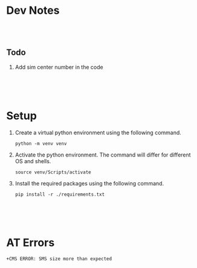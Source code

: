 # Dev Notes

<br>
<br>

## Todo

1. Add sim center number in the code

<br>
<br>
<br>

# Setup

1. Create a virtual python environment using the following command.

   ```
   python -m venv venv
   ```

2. Activate the python environment. The command will differ for different OS and shells.

   ```
   source venv/Scripts/activate
   ```

3. Install the required packages using the following command.

   ```
   pip install -r ./requirements.txt
   ```

<br>
<br>
<br>

# AT Errors

```
+CMS ERROR: SMS size more than expected
```
